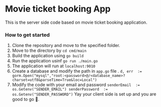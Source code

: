 
# Movie ticket booking App

This is the server side code based on movie ticket booking application.

### How to get started 
 1. Clone the repository and move to the specified folder.
 2. Move to the directory by `cd cmd/main`
 3. Build the application using `go build`
 4. Run the application usinf `go run ./main.go `
 5. The application will run at `localhost:9010`
 6. Create a database and modify the path  in `app.go` file .
 `d, err  := gorm.Open("mysql","root:<password>@/<database_name>?charset=utf8&parseTime=True&loc=Local")`
 7. Modify the code with your email and password
 `senderEmail  := os.Getenv("SENDER_EMAIL")
senderPassword  := os.Getenv("SENDER_PASSWORD")`
 Yay your client side is set up and you are good to go 💪.


